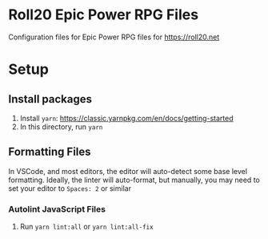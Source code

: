 # Roll20 Epic Power RPG Files

Configuration files for Epic Power RPG files for <https://roll20.net>

# Setup

## Install packages

1. Install `yarn`: <https://classic.yarnpkg.com/en/docs/getting-started>
2. In this directory, run `yarn`

## Formatting Files

In VSCode, and most editors, the editor will auto-detect some base level formatting.
Ideally, the linter will auto-format, but manually, you may need to set your editor to
`Spaces: 2` or similar

### Autolint JavaScript Files

1. Run `yarn lint:all` or `yarn lint:all-fix`
